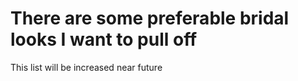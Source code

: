 # There are some preferable bridal looks I want to pull off

This list will be increased near future



